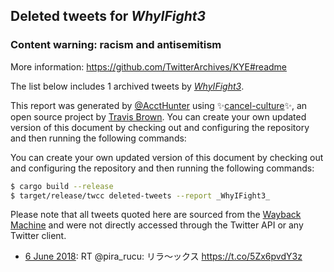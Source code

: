 ## Deleted tweets for _WhyIFight3_
### Content warning: racism and antisemitism
More information: https://github.com/TwitterArchives/KYE#readme

The list below includes 1 archived tweets by
[_WhyIFight3_](https://twitter.com/_WhyIFight3_).



This report was generated by [@AcctHunter](https://twitter.com/accthunter) using ✨[cancel-culture](https://github.com/travisbrown/cancel-culture)✨,
an open source project by [Travis Brown](https://twitter.com/travisbrown). You can create your own
updated version of this document by checking out and configuring the repository and then running
the following commands:

You can create your own updated version of this document by checking out and configuring the
repository and then running the following commands:

```bash
$ cargo build --release
$ target/release/twcc deleted-tweets --report _WhyIFight3_
```

Please note that all tweets quoted here are sourced from the
[Wayback Machine](https://web.archive.org) and were not directly accessed through the Twitter API or
any Twitter client.

* [ 6 June 2018](https://web.archive.org/web/20180606095707/https://twitter.com/_WhyIFight3_/status/1004301149300719616): RT @pira_rucu: リラ～ックス https://t.co/5Zx6pvdY3z
